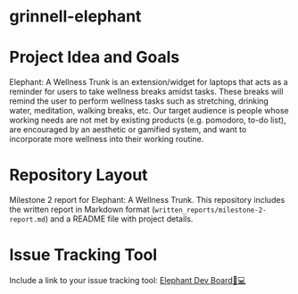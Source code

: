 # grinnell-elephant

# Project Idea and Goals
Elephant: A Wellness Trunk is an extension/widget for laptops that acts as a reminder for users to take wellness breaks amidst tasks. These breaks will remind the user to perform wellness tasks such as stretching, drinking water, meditation, walking breaks, etc. Our target audience is people whose working needs are not met by existing products (e.g. pomodoro, to-do list), are encouraged by an aesthetic or gamified system, and want to incorporate more wellness into their working routine.   

# Repository Layout
Milestone 2 report for Elephant: A Wellness Trunk. This repository includes the written report in Markdown format (`written_reports/milestone-2-report.md`) and a README file with project details.

# Issue Tracking Tool
Include a link to your issue tracking tool: [Elephant Dev Board🐘💻](https://trello.com/b/4KAD6ca1/elephant-dev-board-%F0%9F%90%98%F0%9F%92%BB)
